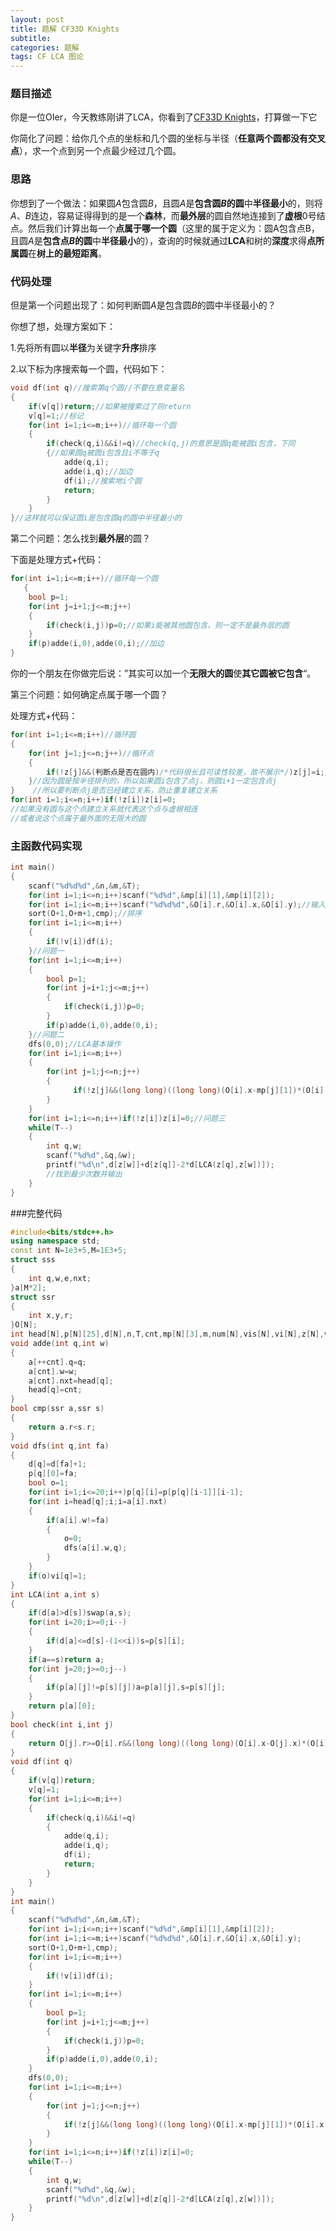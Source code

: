 ```yaml
---
layout: post
title: 题解 CF33D Knights
subtitle: 
categories: 题解
tags: CF LCA 图论
---
```

### 题目描述

你是一位OIer，今天教练刚讲了LCA，你看到了[CF33D Knights](https://www.luogu.com.cn/problem/CF33D)，打算做一下它

你简化了问题：给你几个点的坐标和几个圆的坐标与半径（**任意两个圆都没有交叉点**），求一个点到另一个点最少经过几个圆。

### 思路

你想到了一个做法：如果圆$A$包含圆$B$，且圆$A$是**包含圆$B$的圆**中**半径最小**的，则将$A$、$B$连边，容易证得得到的是一个**森林**，而**最外层**的圆自然地连接到了**虚根**0号结点。然后我们计算出每一个**点属于哪一个圆**（这里的属于定义为：圆A包含点B，且圆$A$是**包含点$B$的圆**中**半径最小**的），查询的时候就通过**LCA**和树的**深度**求得**点所属圆**在**树上的最短距离**。

### 代码处理

但是第一个问题出现了：如何判断圆$A$是包含圆$B$的圆中半径最小的？

你想了想，处理方案如下：

1.先将所有圆以**半径**为关键字**升序**排序

2.以下标为序搜索每一个圆，代码如下：

~~~cpp
void df(int q)//搜索第q个圆//不要在意变量名
{
	if(v[q])return;//如果被搜索过了则return
	v[q]=1;//标记
	for(int i=1;i<=m;i++)//循环每一个圆
	{
		if(check(q,i)&&i!=q)//check(q,j)的意思是圆q能被圆i包含，下同
		{//如果圆q被圆i包含且i不等于q
			adde(q,i);
			adde(i,q);//加边
			df(i);//搜索地i个圆
			return;
		}
	}
}//这样就可以保证圆i是包含圆q的圆中半径最小的
~~~

第二个问题：怎么找到**最外层**的圆？

下面是处理方式+代码：

~~~cpp
for(int i=1;i<=m;i++)//循环每一个圆
   {
    bool p=1;
    for(int j=i+1;j<=m;j++)
    {
        if(check(i,j))p=0;//如果i能被其他圆包含，则一定不是最外层的圆
    }
    if(p)adde(i,0),adde(0,i);//加边
}
~~~

你的一个朋友在你做完后说：”其实可以加一个**无限大的圆**使**其它圆被它包含**“。

第三个问题：如何确定点属于哪一个圆？

处理方式+代码：

~~~ cpp
for(int i=1;i<=m;i++)//循环圆
{
    for(int j=1;j<=n;j++)//循环点
    {
        if(!z[j]&&(判断点是否在圆内)/*代码很长且可读性较差，故不展示*/)z[j]=i;//建立关系
    }//因为圆是按半径排列的，所以如果圆i包含了点j，则圆i+1一定包含点j
}    //所以要判断点j是否已经建立关系，防止重复建立关系
for(int i=1;i<=n;i++)if(!z[i])z[i]=0;
//如果没有圆与这个点建立关系就代表这个点与虚根相连
//或者说这个点属于最外面的无限大的圆
~~~

### 主函数代码实现

~~~cpp
int main()
{
    scanf("%d%d%d",&n,&m,&T);
    for(int i=1;i<=n;i++)scanf("%d%d",&mp[i][1],&mp[i][2]);
    for(int i=1;i<=m;i++)scanf("%d%d%d",&O[i].r,&O[i].x,&O[i].y);//输入
    sort(O+1,O+m+1,cmp);//排序
    for(int i=1;i<=m;i++)
    {
        if(!v[i])df(i);
    }//问题一
    for(int i=1;i<=m;i++)
	{
        bool p=1;
        for(int j=i+1;j<=m;j++)
		{
            if(check(i,j))p=0;
        }
        if(p)adde(i,0),adde(0,i);
    }//问题二
    dfs(0,0);//LCA基本操作
    for(int i=1;i<=m;i++)
    {
        for(int j=1;j<=n;j++)
		{
              if(!z[j]&&(long long)((long long)(O[i].x-mp[j][1])*(O[i].x-mp[j][1])+(long long)(O[i].y-mp[j][2])*(O[i].y-mp[j][2]))<=(long long)O[i].r*O[i].r)z[j]=i;
        }
    }
    for(int i=1;i<=n;i++)if(!z[i])z[i]=0;//问题三
    while(T--)
	{
        int q,w;
        scanf("%d%d",&q,&w);
        printf("%d\n",d[z[w]]+d[z[q]]-2*d[LCA(z[q],z[w])]);
        //找到最少次数并输出
    }
}
~~~
###完整代码
~~~ cpp
#include<bits/stdc++.h>
using namespace std;
const int N=1e3+5,M=1E3+5;
struct sss
{
	int q,w,e,nxt;
}a[M*2];
struct ssr
{
	int x,y,r;
}O[N];
int head[N],p[N][25],d[N],n,T,cnt,mp[N][3],m,num[N],vis[N],vi[N],z[N],v[N];
void adde(int q,int w)
{
	a[++cnt].q=q;
	a[cnt].w=w;
	a[cnt].nxt=head[q];
	head[q]=cnt;
}
bool cmp(ssr a,ssr s)
{
	return a.r<s.r;
}
void dfs(int q,int fa)
{
	d[q]=d[fa]+1;
	p[q][0]=fa;
	bool o=1;
	for(int i=1;i<=20;i++)p[q][i]=p[p[q][i-1]][i-1];
	for(int i=head[q];i;i=a[i].nxt)
	{
		if(a[i].w!=fa)
		{
			o=0;
			dfs(a[i].w,q);
		}
	}
	if(o)vi[q]=1;
}
int LCA(int a,int s)
{
	if(d[a]>d[s])swap(a,s);
	for(int i=20;i>=0;i--)
	{
		if(d[a]<=d[s]-(1<<i))s=p[s][i];
	}
	if(a==s)return a;
	for(int j=20;j>=0;j--)
	{
		if(p[a][j]!=p[s][j])a=p[a][j],s=p[s][j];
	}
	return p[a][0];
}
bool check(int i,int j)
{
	return O[j].r>=O[i].r&&(long long)((long long)(O[i].x-O[j].x)*(O[i].x-O[j].x)+(long long)(O[i].y-O[j].y)*(O[i].y-O[j].y))<=(long long)O[j].r*O[j].r;
}
void df(int q)
{
	if(v[q])return;
	v[q]=1;
	for(int i=1;i<=m;i++)
	{
		if(check(q,i)&&i!=q)
		{
			adde(q,i);
			adde(i,q);
			df(i);
			return;
		}
	}
}
int main()
{
	scanf("%d%d%d",&n,&m,&T);
	for(int i=1;i<=n;i++)scanf("%d%d",&mp[i][1],&mp[i][2]);
	for(int i=1;i<=m;i++)scanf("%d%d%d",&O[i].r,&O[i].x,&O[i].y);
	sort(O+1,O+m+1,cmp);
	for(int i=1;i<=m;i++)
	{
		if(!v[i])df(i);
	}
	for(int i=1;i<=m;i++)
	{
		bool p=1;
		for(int j=i+1;j<=m;j++)
		{
			if(check(i,j))p=0;
		}
		if(p)adde(i,0),adde(0,i);
	}
	dfs(0,0);
	for(int i=1;i<=m;i++)
	{
		for(int j=1;j<=n;j++)
		{
			if(!z[j]&&(long long)((long long)(O[i].x-mp[j][1])*(O[i].x-mp[j][1])+(long long)(O[i].y-mp[j][2])*(O[i].y-mp[j][2]))<=(long long)O[i].r*O[i].r)z[j]=i;
		}
	}
	for(int i=1;i<=n;i++)if(!z[i])z[i]=0;
	while(T--)
	{
		int q,w;
		scanf("%d%d",&q,&w);
		printf("%d\n",d[z[w]]+d[z[q]]-2*d[LCA(z[q],z[w])]);
	}
}
~~~
